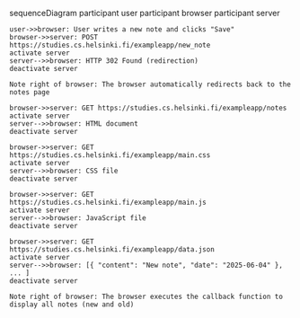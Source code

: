 
sequenceDiagram
    participant user
    participant browser
    participant server

    user->>browser: User writes a new note and clicks "Save"
    browser->>server: POST https://studies.cs.helsinki.fi/exampleapp/new_note
    activate server
    server-->>browser: HTTP 302 Found (redirection)
    deactivate server

    Note right of browser: The browser automatically redirects back to the notes page

    browser->>server: GET https://studies.cs.helsinki.fi/exampleapp/notes
    activate server
    server-->>browser: HTML document
    deactivate server
    
    browser->>server: GET https://studies.cs.helsinki.fi/exampleapp/main.css
    activate server
    server-->>browser: CSS file
    deactivate server
    
    browser->>server: GET https://studies.cs.helsinki.fi/exampleapp/main.js
    activate server
    server-->>browser: JavaScript file
    deactivate server
    
    browser->>server: GET https://studies.cs.helsinki.fi/exampleapp/data.json
    activate server
    server-->>browser: [{ "content": "New note", "date": "2025-06-04" }, ... ]
    deactivate server    

    Note right of browser: The browser executes the callback function to display all notes (new and old)
